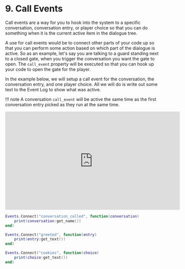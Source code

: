# 9. Call Events

Call events are a way for you to hook into the system to a specific conversation, conversation entry, or player choice so that you can do something when it is the current active item in the dialogue tree.

A use for call events would be to connect other parts of your code up so that you can perform some action based on which part of the dialogue is active.  So as an example, let's say you are talking to a guard standing next to a closed gate, when you trigger the conversation you want the gate to open.  The `call_event` property will be executed so that you can hook up your code to open the gate for the player.

In the example below, we will setup a call event for the conversation, the conversation entry, and one player choice.  All we will do is write out some text to the Event Log to show what was active.

!!! note
	A conversation `call_event` will be active the same time as the first conversation entry picked as they run at the same time.

<iframe width="560" height="315" src="https://www.youtube.com/embed/LqrUepgmYD8" title="YouTube video player" frameborder="0" allow="accelerometer; autoplay; clipboard-write; encrypted-media; gyroscope; picture-in-picture" allowfullscreen></iframe>

```Lua
Events.Connect("conversation_called", function(conversation)
	print(conversation:get_name())
end)

Events.Connect("greeted", function(entry)
	print(entry:get_text())
end)

Events.Connect("cookies", function(choice)
	print(choice:get_text())
end)
```